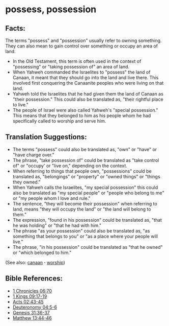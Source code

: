 # possess, possession #

## Facts: ##

The terms "possess" and "possession" usually refer to owning something. They can also mean to gain control over something or occupy an area of land.

* In the Old Testament, this term is often used in the context of "possessing" or "taking possession of" an area of land.
* When Yahweh commanded the Israelites to "possess" the land of Canaan, it meant that they should go into the land and live there. This involved first conquering the Canaanite peoples who were living on that land.
* Yahweh told the Israelites that he had given them the land of Canaan as "their possession." This could also be translated as, "their rightful place to live."
* The people of Israel were also called Yahweh's "special possession." This means that they belonged to him as his people whom he had specifically called to worship and serve him.

## Translation Suggestions: ##

* The terms "possess" could also be translated as, "own" or "have" or "have charge over."
* The phrase, "take possession of" could be translated as "take control of" or "occupy' or "live on," depending on the context.
* When referring to things that people own, "possessions" could be translated as, "belongings" or "property" or "owned things" or "things they owned."
* When Yahweh calls the Israelites,  "my special possession" this could also be translated as "my special people" or "people who belong to me" or "my people whom I love and rule."
* The sentence, "they will become their possession" when referring to land, means "they will occupy the land" or "the land will belong to them."
* The expression, "found in his possession" could be translated as, "that he was holding" or "that he had with him."
* The phrase "as your possession" could also be translated as, "as something that belongs to you" or "as a place where your people will live."
* The phrase, "in his possession" could be translated as "that he owned" or "which belonged to him."

(See also: [canaan](../other/canaan.md) **·** [worship](../kt/worship.md))

## Bible References: ##

* [1 Chronicles 06:70](https://door43.org/en/bible/notes/1ch/06/70)
* [1 Kings 09:17-19](https://door43.org/en/bible/notes/1ki/09/17)
* [Acts 02:43-45](https://door43.org/en/bible/notes/act/02/43)
* [Deuteronomy 04:5-6](https://door43.org/en/bible/notes/deu/04/05)
* [Genesis 31:36-37](https://door43.org/en/bible/notes/gen/31/36)
* [Matthew 13:44-46](https://door43.org/en/bible/notes/mat/13/44)

